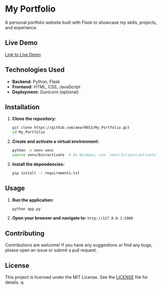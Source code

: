 # My Portfolio

A personal portfolio website built with Flask to showcase my skills, projects, and experience.

## Live Demo

[Link to Live Demo](https://your-demo-link.com)


## Technologies Used

*   **Backend:** Python, Flask
*   **Frontend:** HTML, CSS, JavaScript
*   **Deployment:** Gunicorn (optional)

## Installation

1.  **Clone the repository:**
    ```bash
    git clone https://github.com/amar9653/My_Portfolio.git
    cd My_Portfolio
    ```
2.  **Create and activate a virtual environment:**
    ```bash
    python -m venv venv
    source venv/bin/activate  # On Windows, use `venv\Scripts\activate`
    ```
3.  **Install the dependencies:**
    ```bash
    pip install -r requirements.txt
    ```

## Usage

1.  **Run the application:**
    ```bash
    python app.py
    ```
2.  **Open your browser and navigate to:** `http://127.0.0.1:5000`

## Contributing

Contributions are welcome! If you have any suggestions or find any bugs, please open an issue or submit a pull request.

## License

This project is licensed under the MIT License. See the [LICENSE](LICENSE) file for details.
q